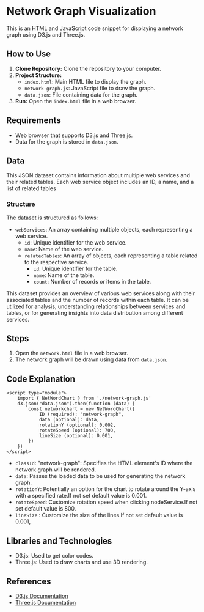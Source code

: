 # Network Graph Visualization

This is an HTML and JavaScript code snippet for displaying a network graph using D3.js and Three.js.

## How to Use

1. **Clone Repository:** Clone the repository to your computer.
2. **Project Structure:**
   - `index.html`: Main HTML file to display the graph.
   - `network-graph.js`: JavaScript file to draw the graph.
   - `data.json`: File containing data for the graph.
3. **Run:** Open the `index.html` file in a web browser.

## Requirements

- Web browser that supports D3.js and Three.js.
- Data for the graph is stored in `data.json`.

## Data
This JSON dataset contains information about multiple web services and their related tables. Each web service object includes an ID, a name, and a list of related tables

### Structure
The dataset is structured as follows:

* `webServices`: An array containing multiple objects, each representing a web service.
    * `id`: Unique identifier for the web service.
    * `name`: Name of the web service.
    * `relatedTables`: An array of objects, each representing a table related to the respective service.
        * `id`: Unique identifier for the table.
        * `name`: Name of the table.
        * `count`: Number of records or items in the table.

This dataset provides an overview of various web services along with their associated tables and the number of records within each table. It can be utilized for analysis, understanding relationships between services and tables, or for generating insights into data distribution among different services.

## Steps

1. Open the `network.html` file in a web browser.
2. The network graph will be drawn using data from `data.json`.

## Code Explanation

```
<script type="module">
    import { NetWordChart } from './network-graph.js'
    d3.json("data.json").then(function (data) {
        const networkchart = new NetWordChart({
            ID (required): "network-graph",
            data (optional): data,
            rotationY (optional): 0.002,
            rotateSpeed (optional): 700,
            lineSize (optional): 0.001,
        })
    })
</script>
```

* `classId`: "network-graph": Specifies the HTML element's ID where the network graph will be rendered.
* `data`: Passes the loaded data to be used for generating the network graph.
* `rotationY`: Potentially an option for the chart to rotate around the Y-axis with a specified rate.If not set default value is 0.001.
* `rotateSpeed`: Customize rotation speed when clicking nodeService.If not set default value is 800.
* `lineSize` : Customize the size of the lines.If not set default value is 0.001,

## Libraries and Technologies

- D3.js: Used to get color codes.
- Three.js: Used to draw charts and use 3D rendering.

## References
- [D3.js Documentation](https://d3js.org/)
- [Three.js Documentation](https://threejs.org/)
